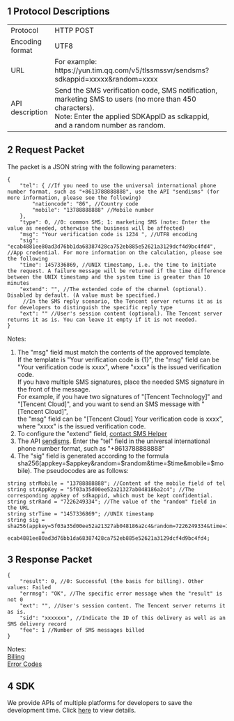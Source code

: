 ## 1 Protocol Descriptions
<table style="display:table;width:100%">
  <tbody>
    <tr>
      <td style="width:15%;">
        Protocol
      </td>
      <td>
        HTTP POST
        <br />
      </td>
    </tr>
    <tr>
      <td>
        Encoding format
      </td>
      <td>
        UTF8
      </td>
    </tr>
    <tr>
      <td>
        URL
      </td>
      <td>
        For example: https://yun.tim.qq.com/v5/tlssmssvr/sendsms?sdkappid=xxxxx&random=xxxx
      </td>
    </tr>
    <tr>
      <td>
        API description
      </td>
      <td>
        Send the SMS verification code, SMS notification, marketing SMS to users (no more than 450 characters).
        <br />
        Note: Enter the applied SDKAppID as sdkappid, and a random number as random.
      </td>
    </tr>
  </tbody>
</table>

## 2 Request Packet
The packet is a JSON string with the following parameters:
```
{
    "tel": { //If you need to use the universal international phone number format, such as "+8613788888888", use the API "sendisms" (for more information, please see the following)
        "nationcode": "86", //Country code
        "mobile": "13788888888" //Mobile number
    }, 
    "type": 0, //0: common SMS; 1: marketing SMS (note: Enter the value as needed, otherwise the business will be affected)
    "msg": "Your verification code is 1234 ", //UTF8 encoding 
    "sig": "ecab4881ee80ad3d76bb1da68387428ca752eb885e52621a3129dcf4d9bc4fd4", //App credential. For more information on the calculation, please see the following
    "time": 1457336869, //UNIX timestamp, i.e. the time to initiate the request. A failure message will be returned if the time difference between the UNIX timestamp and the system time is greater than 10 minutes
    "extend": "", //The extended code of the channel (optional). Disabled by default. (A value must be specified.)
     //In the SMS reply scenario, the Tencent server returns it as is for developers to distinguish the specific reply type
    "ext": "" //User's session content (optional). The Tencent server returns it as is. You can leave it empty if it is not needed.
}
```
Notes:  
1. The "msg" field must match the contents of the approved template.  
If the template is "Your verification code is {1}", the "msg" field can be "Your verification code is xxxx", where "xxxx" is the issued verification code.  
If you have multiple SMS signatures, place the needed SMS signature in the front of the message.  
For example, if you have two signatures of "[Tencent Technology]" and "[Tencent Cloud]", and you want to send an SMS message with "[Tencent Cloud]",  
the "msg" field can be "[Tencent Cloud] Your verification code is xxxx", where "xxxx" is the issued verification code.  
2. To configure the "extend" field, [contact SMS Helper](/doc/product/382/3773)  
3. The API [sendisms](/document/product/382/8716). Enter the "tel" field in the universal international phone number format, such as "+8613788888888"  
4. The "sig" field is generated according to the formula sha256(appkey=$appkey&random=$random&time=$time&mobile=$mobile). 
The pseudocodes are as follows:
```
string strMobile = "13788888888"; //Content of the mobile field of tel
string strAppKey = "5f03a35d00ee52a21327ab048186a2c4"; //The corresponding appkey of sdkappid, which must be kept confidential.
string strRand = "7226249334"; //The value of the "random" field in the URL
string strTime = "1457336869"; //UNIX timestamp
string sig = sha256(appkey=5f03a35d00ee52a21327ab048186a2c4&random=7226249334&time=1457336869&mobile=13788888888)
           = ecab4881ee80ad3d76bb1da68387428ca752eb885e52621a3129dcf4d9bc4fd4;
```

## 3 Response Packet
```
{
    "result": 0, //0: Successful (the basis for billing). Other values: Failed
    "errmsg": "OK", //The specific error message when the "result" is not 0
    "ext": "", //User's session content. The Tencent server returns it as is.
    "sid": "xxxxxxx", //Indicate the ID of this delivery as well as an SMS delivery record
    "fee": 1 //Number of SMS messages billed
}
```
Notes:  
[Billing](/doc/product/382/3772)  
[Error Codes](/doc/product/382/3771)

## 4 SDK
We provide APIs of multiple platforms for developers to save the development time. Click [here](/doc/product/382/5804) to view details.
